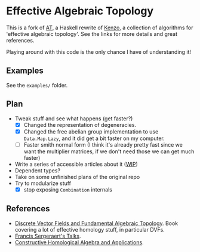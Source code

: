 Effective Algebraic Topology
==
This is a fork of [AT](https://github.com/mvr/at), a Haskell rewrite of
[Kenzo](https://www-fourier.ujf-grenoble.fr/~sergerar/Kenzo/), a
collection of algorithms for 'effective algebraic topology'.
See the links for more details and great references.

Playing around with this code is the only chance I have of
understanding it!

Examples
--------
See the `examples/` folder.

Plan
----

- Tweak stuff and see what happens (get faster?)
  - [X] Changed the representation of degeneracies.
  - [X] Changed the free abelian group implementation to use `Data.Map.Lazy`, and it did get a bit faster on my computer.
  - [ ] Faster smith normal form (I think it's already pretty fast since we want the multiplier matrices, if we don't need those we can get much faster)
- Write a series of accessible articles about it ([WIP](/exposition/Introduction.md))
- Dependent types?
- Take on some unfinished plans of the original repo
- Try to modularize stuff
  - [X] stop exposing `Combination` internals

References
----------

- [Discrete Vector Fields and Fundamental Algebraic Topology](https://www-fourier.ujf-grenoble.fr/~sergerar/Papers/Vector-Fields.pdf). Book covering a lot of effective homology stuff, in particular DVFs.
- [Francis Sergeraert's Talks](https://www-fourier.univ-grenoble-alpes.fr/~sergerar/Talks/).
- [Constructive Homological Algebra and Applications](https://arxiv.org/abs/1208.3816).
